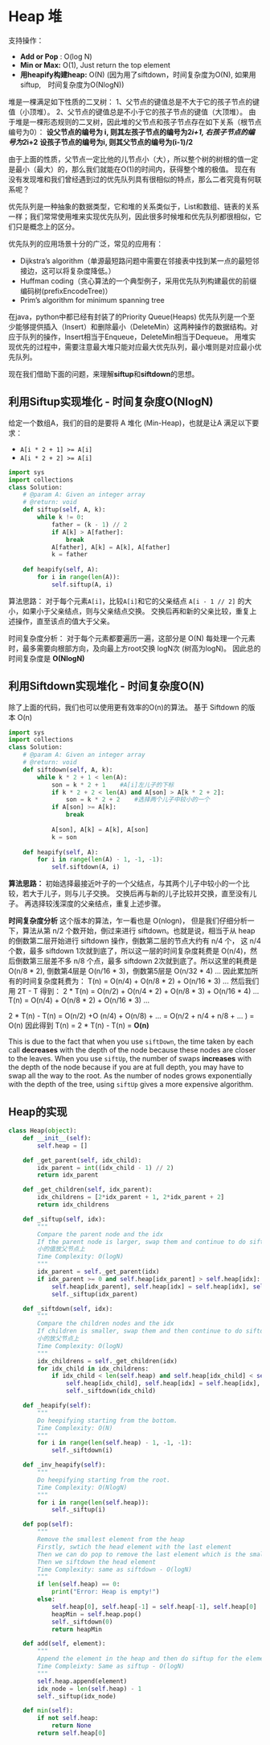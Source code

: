 # Heap 堆

支持操作：

* **Add or Pop** : O(log N) 
* **Min or Max:** O(1), Just return the top element
* **用heapify构建heap:** O(N) (因为用了siftdown，时间复杂度为O(N), 如果用siftup,　时间复杂度为O(NlogN))




堆是一棵满足如下性质的二叉树：
1、父节点的键值总是不大于它的孩子节点的键值（小顶堆）。
2、父节点的键值总是不小于它的孩子节点的键值（大顶堆）。
由于堆是一棵形态规则的二叉树，因此堆的父节点和孩子节点存在如下关系（根节点编号为0）：
**设父节点的编号为 i, 则其左孩子节点的编号为2*i+1, 右孩子节点的编号为2*i+2**
**设孩子节点的编号为i, 则其父节点的编号为(i-1)/2**

由于上面的性质，父节点一定比他的儿节点小（大），所以整个树的树根的值一定是最小（最大）的，那么我们就能在O(1)的时间内，获得整个堆的极值。
现在有没有发现堆和我们曾经遇到过的优先队列具有很相似的特点，那么二者究竟有何联系呢？

优先队列是一种抽象的数据类型，它和堆的关系类似于，List和数组、链表的关系一样；我们常常使用堆来实现优先队列，因此很多时候堆和优先队列都很相似，它们只是概念上的区分。

优先队列的应用场景十分的广泛，常见的应用有：

- Dijkstra’s algorithm（单源最短路问题中需要在邻接表中找到某一点的最短邻接边，这可以将复杂度降低。）
- Huffman coding（贪心算法的一个典型例子，采用优先队列构建最优的前缀编码树(prefixEncodeTree)）
- Prim’s algorithm for minimum spanning tree

在java，python中都已经有封装了的Priority Queue(Heaps)
优先队列是一个至少能够提供插入（Insert）和删除最小（DeleteMin）这两种操作的数据结构。对应于队列的操作，Insert相当于Enqueue，DeleteMin相当于Dequeue。
用堆实现优先的过程中，需要注意最大堆只能对应最大优先队列，最小堆则是对应最小优先队列。

现在我们借助下面的问题，来理解**siftup**和**siftdown**的思想。



## 利用Siftup实现堆化 - 时间复杂度O(NlogN)

给定一个数组A，我们的目的是要将 A 堆化 (Min-Heap)，也就是让A 满足以下要求：

- `A[i * 2 + 1] >= A[i]`
- `A[i * 2 + 2] >= A[i]`

```python
import sys
import collections
class Solution:
    # @param A: Given an integer array
    # @return: void
    def siftup(self, A, k):
        while k != 0:
            father = (k - 1) // 2
            if A[k] > A[father]:
                break
            A[father], A[k] = A[k], A[father]
            k = father
            
    def heapify(self, A):
        for i in range(len(A)):
            self.siftup(A, i)
```

算法思路：
对于每个元素`A[i]`，比较`A[i]`和它的父亲结点 `A[i - 1 // 2]` 的大小，如果小于父亲结点，则与父亲结点交换。
交换后再和新的父亲比较，重复上述操作，直至该点的值大于父亲。

时间复杂度分析：
对于每个元素都要遍历一遍，这部分是 O(N)
每处理一个元素时，最多需要向根部方向，及向最上方root交换 logN次 (树高为logN)。
因此总的时间复杂度是 **O(NlogN)**



## 利用Siftdown实现堆化 - 时间复杂度O(N)

除了上面的代码，我们也可以使用更有效率的O(n)的算法。
基于 Siftdown 的版本 O(n)

```python
import sys
import collections
class Solution:
    # @param A: Given an integer array
    # @return: void
    def siftdown(self, A, k):
        while k * 2 + 1 < len(A):
            son = k * 2 + 1    #A[i]左儿子的下标
            if k * 2 + 2 < len(A) and A[son] > A[k * 2 + 2]:
                son = k * 2 + 2    #选择两个儿子中较小的一个
            if A[son] >= A[k]:
                break
                
            A[son], A[k] = A[k], A[son]
            k = son
    
    def heapify(self, A):
        for i in range(len(A) - 1, -1, -1):
            self.siftdown(A, i)
```

**算法思路：**
初始选择最接近叶子的一个父结点，与其两个儿子中较小的一个比较，若大于儿子，则与儿子交换。
交换后再与新的儿子比较并交换，直至没有儿子。
再选择较浅深度的父亲结点，重复上述步骤。

**时间复杂度分析**
这个版本的算法，乍一看也是 O(nlogn)， 但是我们仔细分析一下，算法从第 n/2 个数开始，倒过来进行 siftdown。也就是说，相当于从 heap 的倒数第二层开始进行 siftdown 操作，倒数第二层的节点大约有 n/4 个， 这 n/4 个数，最多 siftdown 1次就到底了，所以这一层的时间复杂度耗费是 O(n/4)，然后倒数第三层差不多 n/8 个点，最多 siftdown 2次就到底了。所以这里的耗费是 O(n/8 * 2), 倒数第4层是 O(n/16 * 3)，倒数第5层是 O(n/32 * 4) ... 因此累加所有的时间复杂度耗费为：
T(n) = O(n/4) + O(n/8 * 2) + O(n/16 * 3) ...
然后我们用 2T - T 得到：
2 * T(n) = O(n/2) + O(n/4 * 2) + O(n/8 * 3) + O(n/16 * 4) ...
T(n) = O(n/4) + O(n/8 * 2) + O(n/16 * 3) ...

2 * T(n) - T(n) = O(n/2) +O (n/4) + O(n/8) + ...
= O(n/2 + n/4 + n/8 + ... )
= O(n)
因此得到 T(n) = 2 * T(n) - T(n) = **O(n)**

This is due to the fact that when you use `siftDown`, the time taken by each call **decreases** with the depth of the node because these nodes are closer to the leaves. When you use `siftUp`, the number of swaps **increases** with the depth of the node because if you are at full depth, you may have to swap all the way to the root. As the number of nodes grows exponentially with the depth of the tree, using `siftUp` gives a more expensive algorithm.

## Heap的实现

```python
class Heap(object):
	def __init__(self):
		self.heap = []

	def _get_parent(self, idx_child):
		idx_parent = int((idx_child - 1) // 2)
		return idx_parent

	def _get_children(self, idx_parent):
		idx_childrens = [2*idx_parent + 1, 2*idx_parent + 2]
		return idx_childrens

	def _siftup(self, idx):
		"""
		Compare the parent node and the idx
		If the parent node is larger, swap them and continue to do siftup
		小的值放父节点上
		Time Complexity: O(logN)
		"""
		idx_parent = self._get_parent(idx)
		if idx_parent >= 0 and self.heap[idx_parent] > self.heap[idx]:
			self.heap[idx_parent], self.heap[idx] = self.heap[idx], self.heap[idx_parent]
			self._siftup(idx_parent)

	def _siftdown(self, idx):
		"""
		Compare the children nodes and the idx
		If children is smaller, swap them and then continue to do siftdown
		小的放父节点上
		Time Complexity: O(logN)
		"""
		idx_childrens = self._get_children(idx)
		for idx_child in idx_childrens:
			if idx_child < len(self.heap) and self.heap[idx_child] < self.heap[idx]:
				self.heap[idx_child], self.heap[idx] = self.heap[idx], self.heap[idx_child]
				self._siftdown(idx_child)

	def _heapify(self):
		"""
		Do heepifying starting from the bottom.
		Time Complexity: O(N)
		"""
		for i in range(len(self.heap) - 1, -1, -1):
			self._siftdown(i)

	def _inv_heapify(self):
		"""
		Do heepifying starting from the root.
		Time Complexity: O(NlogN)
		"""
		for i in range(len(self.heap)):
			self._siftup(i)

	def pop(self):
		"""
		Remove the smallest element from the heap
		Firstly, swtich the head element with the last element
		Then we can do pop to remove the last element which is the smallest
		Then we siftdown the head element
		Time Complexity: same as siftdown - O(logN)
		"""
		if len(self.heap) == 0:
			print("Error: Heap is empty!")
		else:
			self.heap[0], self.heap[-1] = self.heap[-1], self.heap[0]
			heapMin = self.heap.pop()
			self._siftdown(0)
			return heapMin

	def add(self, element):
        """
        Append the element in the heap and then do siftup for the element
        Time Compleixty: Same as siftup - O(logN)
        """
        self.heap.append(element)
        idx_node = len(self.heap) - 1
        self._siftup(idx_node)

	def min(self):
		if not self.heap:
			return None
		return self.heap[0]
```

